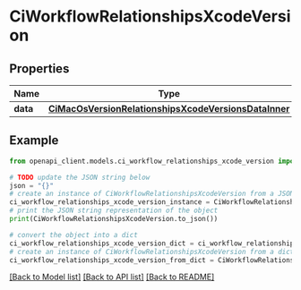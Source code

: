 # CiWorkflowRelationshipsXcodeVersion


## Properties

Name | Type | Description | Notes
------------ | ------------- | ------------- | -------------
**data** | [**CiMacOsVersionRelationshipsXcodeVersionsDataInner**](CiMacOsVersionRelationshipsXcodeVersionsDataInner.md) |  | [optional] 

## Example

```python
from openapi_client.models.ci_workflow_relationships_xcode_version import CiWorkflowRelationshipsXcodeVersion

# TODO update the JSON string below
json = "{}"
# create an instance of CiWorkflowRelationshipsXcodeVersion from a JSON string
ci_workflow_relationships_xcode_version_instance = CiWorkflowRelationshipsXcodeVersion.from_json(json)
# print the JSON string representation of the object
print(CiWorkflowRelationshipsXcodeVersion.to_json())

# convert the object into a dict
ci_workflow_relationships_xcode_version_dict = ci_workflow_relationships_xcode_version_instance.to_dict()
# create an instance of CiWorkflowRelationshipsXcodeVersion from a dict
ci_workflow_relationships_xcode_version_from_dict = CiWorkflowRelationshipsXcodeVersion.from_dict(ci_workflow_relationships_xcode_version_dict)
```
[[Back to Model list]](../README.md#documentation-for-models) [[Back to API list]](../README.md#documentation-for-api-endpoints) [[Back to README]](../README.md)


